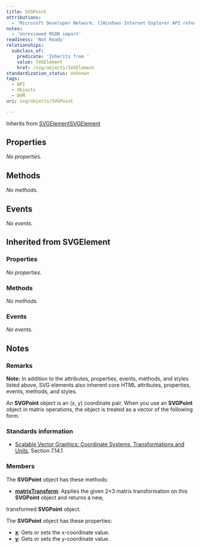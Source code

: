 ```yaml
---
title: SVGPoint
attributions:
  - 'Microsoft Developer Network: [[Windows Internet Explorer API reference](http://msdn.microsoft.com/en-us/library/ie/hh828809%28v=vs.85%29.aspx) Article]'
notes:
  - 'Unreviewed MSDN import'
readiness: 'Not Ready'
relationships:
  subclass_of:
    predicate: 'Inherits from '
    value: SVGElement
    href: /svg/objects/SVGElement
standardization_status: Unknown
tags:
  - API
  - Objects
  - DOM
uri: svg/objects/SVGPoint

---
```

Inherits from [SVGElement](/svg/objects/SVGElement)[SVGElement](/svg/objects/SVGElement)

## Properties

*No properties.*

## Methods

*No methods.*

## Events

*No events.*

## Inherited from SVGElement

### Properties

*No properties.*

### Methods

*No methods.*

### Events

*No events.*

## Notes

### Remarks

**Note:** In addition to the attributes, properties, events, methods, and styles listed above, SVG elements also inherent core HTML attributes, properties, events, methods, and styles.

An **SVGPoint** object is an (x, y) coordinate pair. When you use an **SVGPoint** object in matrix operations, the object is treated as a vector of the following form.

### Standards information

-   [Scalable Vector Graphics: Coordinate Systems, Transformations and Units](http://go.microsoft.com/fwlink/p/?linkid=204735), Section 7.14.1

### Members

The **SVGPoint** object has these methods:

-   [**matrixTransform**](/svg/methods/matrixTransform): Applies the given 2×3 matrix transformation on this **SVGPoint** object and returns a new,

transformed **SVGPoint** object.

The **SVGPoint** object has these properties:

-   [**x**](/svg/properties/x): Gets or sets the x-coordinate value.
-   [**y**](/svg/properties/y): Gets or sets the y-coordinate value.
